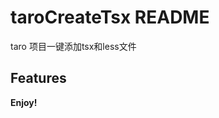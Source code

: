 <!--
 * @Author: wesion
 * @Date: 2022-07-22 17:08:03
 * @LastEditTime: 2022-07-25 16:50:51
 * @Description: 
-->
# taroCreateTsx README

 taro 项目一键添加tsx和less文件

## Features


**Enjoy!**
